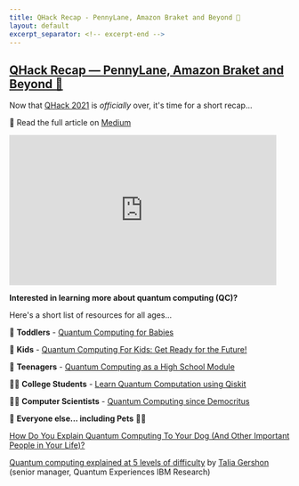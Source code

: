 ```yaml
---
title: QHack Recap - PennyLane, Amazon Braket and Beyond 🚀
layout: default
excerpt_separator: <!-- excerpt-end -->
---
```


## [QHack Recap — PennyLane, Amazon Braket and Beyond 🚀](https://medium.com/@joao.galego/qhack-recap-pennylane-amazon-braket-and-beyond-a2c153d50a88)

<!-- excerpt-start -->

Now that [QHack 2021](https://qhack.ai/) is *officially* over, it's time for a short recap...

📝 Read the full article on [Medium](https://medium.com/@joao.galego/qhack-recap-pennylane-amazon-braket-and-beyond-a2c153d50a88)

<!-- excerpt-end -->

<iframe src="https://giphy.com/embed/R3XLsgvTaEm2YulMqM" width="480" height="270" frameBorder="0" class="giphy-embed" allowFullScreen></iframe>

**Interested in learning more about quantum computing (QC)?**

Here's a short list of resources for all ages...

👶 **Toddlers** - [Quantum Computing for Babies](https://www.amazon.com/Quantum-Computing-Babies-Baby-University/dp/1492671185)

🧒 **Kids** - [Quantum Computing For Kids: Get Ready for the Future!](https://www.amazon.com/Quantum-Computing-Kids-Introduction-Ilustrated/dp/B0851MB79W)

👦 **Teenagers** - [Quantum Computing as a High School Module](https://arxiv.org/abs/1905.00282)

🧑‍🎓 **College Students** - [Learn Quantum Computation using Qiskit](https://qiskit.org/textbook/preface.html)

👨‍💻 **Computer Scientists** - [Quantum Computing since Democritus](https://www.scottaaronson.com/democritus/)

👥 **Everyone else... including Pets** 🐶🐱

[How Do You Explain Quantum Computing To Your Dog (And Other Important People in Your Life)?](https://medium.com/qiskit/how-do-you-explain-quantum-computing-to-your-dog-and-other-important-people-in-your-life-22f5fdacaf11)

[Quantum computing explained at 5 levels of difficulty](https://quantuminstitute.yale.edu/publications/quantum-computing-explained-5-levels-difficulty) by [Talia Gershon](https://www.linkedin.com/in/talia-gershon) (senior manager, Quantum Experiences IBM Research)
